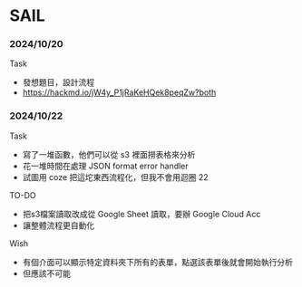# SAIL
### 2024/10/20
Task
- 發想題目，設計流程
- https://hackmd.io/jW4y_P1jRaKeHQek8peqZw?both

### 2024/10/22
Task
- 寫了一堆函數，他們可以從 s3 裡面撈表格來分析
- 花一堆時間在處理 JSON format error handler
- 試圖用 coze 把這坨東西流程化，但我不會用迴圈 22

TO-DO
- 把s3檔案讀取改成從 Google Sheet 讀取，要辦 Google Cloud Acc
- 讓整體流程更自動化

Wish
- 有個介面可以顯示特定資料夾下所有的表單，點選該表單後就會開始執行分析
- 但應該不可能